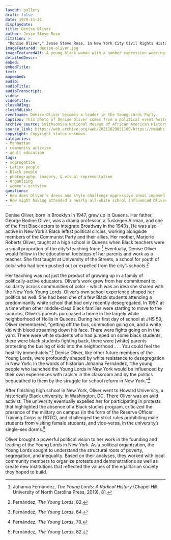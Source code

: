 ```yaml
--- 
layout: gallery
draft: false
date: 1970-11-21
displaydate: 
title: Denise Oliver
author: Jesse Steve Rose
citation: >
 "Denise Oliver," Jesse Steve Rose, in New York City Civil Rights History Project, Accessed: [Month Day, Year], https://nyccivilrightshistory.org/gallery/denise-oliver.
imageFeatured: denise-oliver.jpg
imageFeaturedAlt: A young black woman with a somber expression wearing a beret with political buttons and a leather jacket. She's holding a disposable coffee cup and a cigarette.
detailedDescr: 
embed: 
embedTitle: 
text: 
mapembed: 
audio: 
audioTitle: 
audioTranscript: 
video: 
videoTitle: 
closeRdImg: 
closeRdLink: 
eventname: Denise Oliver becomes a leader in the Young Lords Party.
caption: This photo of Denise Oliver comes from a political event hosted by the Black Panther Party and the Young Lords Party. Oliver became a high ranking member of the Young Lords and has continued her organizing work since being a member of the party. 
archive_source: Smithsonian National Museum of African American History and Culture
source_link: https://web.archive.org/web/20211029031109/https://nmaahc.si.edu/object/nmaahc_2014.109.7.4
copyright: Copyright status unknown.
categories: 
- Manhattan
- community activism
- adult education
tags: 
- segregation
- Latinx people
- Black people
- photography, imagery, & visual representation
- organizing
- women's activism
questions: 
- How does Oliver’s dress and style challenge oppressive ideas imposed on Black women?
- How might having attended a nearly all-white school influenced Oliver’s activism?
--- 
```


Denise Oliver, born in Brooklyn in 1947, grew up in Queens. Her father, George Bodine Oliver, was a drama professor, a Tuskegee Airman, and one of the first Black actors to integrate Broadway in the 1940s. He was also active in New York’s Black leftist political circles, working alongside members of the Communist Party and their allies. Her mother, Marjorie Roberts Oliver, taught at a high school in Queens when Black teachers were a small proportion of the city’s teaching force.[^1] Eventually, Denise Oliver would follow in the educational footsteps of her parents and work as a teacher. She first taught at University of the Streets, a school for youth of color who had been pushed out or expelled from the city’s schools.[^2]

Her teaching was not just the product of growing up in a family of politically-active educators. Oliver’s work grew from her commitment to solidarity across communities of color - which was an idea she shared with the New York Young Lords. Oliver’s own school experience shaped her politics as well. She had been one of a few Black students attending a predominantly white school that had only recently desegregated. In 1957, at a time when other middle-class Black families were starting to move to the suburbs, Oliver’s parents purchased a home in the largely white neighborhood of Hollis in Queens. During her first day of school at JHS 59, Oliver remembered, “getting off the bus, commotion going on, and a white kid with blood streaming down his face. There were fights going on in the yard. There were white students who had jumped on some black students, there were black students fighting back, there were \[white\] parents protesting the busing of kids into the neighborhood . . . You could feel the hostility immediately.”[^3] Denise Oliver, like other future members of the Young Lords, were profoundly shaped by white resistance to desegregation in New York. In the words of historian Johanna Fernández, “the young people who launched the Young Lords in New York would be influenced by their own experiences with racism in the classroom and by the politics bequeathed to them by the struggle for school reform in New York.”[^4]

After finishing high school in New York, Oliver went to Howard University, a historically Black university, in Washington, DC. There Oliver was an avid activist. The university eventually expelled her for participating in protests that highlighted the absence of a Black studies program, criticized the presence of the military on campus (in the form of the Reserve Officer Training Corps or ROTC), and challenged the strict rules prohibiting male students from visiting female students, and vice-versa, in the university’s single-sex dorms.[^5]

Oliver brought a powerful political vision to her work in the founding and leading of the Young Lords in New York. As a political organization, the Young Lords sought to understand the structural roots of poverty, segregation, and inequality. Based on their analyses, they worked with local community members to organize protests and demonstrations as well as create new institutions that reflected the values of the egalitarian society they hoped to build.

[^1]: Johanna Fernández, *The Young Lords: A Radical History* (Chapel Hill: University of North Carolina Press, 2019), 81.

[^2]: Fernández, *The Young Lords*, 82.

[^3]: Fernández, *The Young Lords*, 64.

[^4]: Fernández, *The Young Lords*, 70.

[^5]: Fernández, *The Young Lords*, 82.
